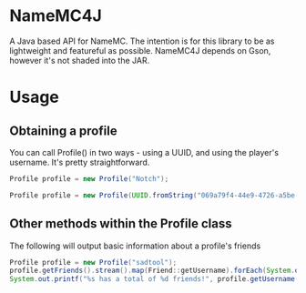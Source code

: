# NameMC4J

A Java based API for NameMC. The intention is for this library to be as lightweight and featureful as possible. NameMC4J depends on Gson, however it's not shaded into the JAR.

# Usage

## Obtaining a profile

You can call Profile() in two ways - using a UUID, and using the player's username. It's pretty straightforward.
```java
Profile profile = new Profile("Notch");
```
```java
Profile profile = new Profile(UUID.fromString("069a79f4-44e9-4726-a5be-fca90e38aaf5"))
```

## Other methods within the Profile class

The following will output basic information about a profile's friends
```java
Profile profile = new Profile("sadtool");
profile.getFriends().stream().map(Friend::getUsername).forEach(System.out::println);
System.out.printf("%s has a total of %d friends!", profile.getUsername(), profile.getFriendsCount());
```